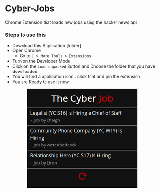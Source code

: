 # Cyber-Jobs
Chrome Extension that loads new jobs using the hacker news api

### Steps to use this
- Download this Application [folder]
- Open Chrome 
  * Go to ```┇ > More Tools > Extensions```
- Turn on the Developer Mode
- Click on the ```Load unpacked``` Button and Choose the folder that you have downloaded
- You will find a application icon . click that and pin the extension
- You are Ready to use it now
<p align="center">
 <img  src="./image.png" alt="preview image">
 </p>
